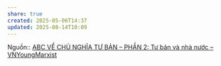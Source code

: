 ```yaml
---
share: true
created: 2025-05-06T14:37
updated: 2025-08-14T10:09
---
```

Nguồn:: [ABC VỀ CHỦ NGHĨA TƯ BẢN – PHẦN 2: Tư bản và nhà nước – VNYoungMarxist](https://vnmarxist.com/post-2142.html)
